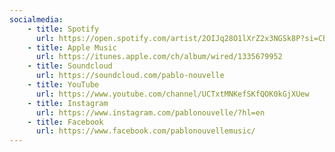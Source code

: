 ```yaml
---
socialmedia:
    - title: Spotify
      url: https://open.spotify.com/artist/2OIJq28O1lXrZ2x3NGSk8P?si=CByy8uzMQbWgOVOESWP-zg
    - title: Apple Music
      url: https://itunes.apple.com/ch/album/wired/1335679952
    - title: Soundcloud
      url: https://soundcloud.com/pablo-nouvelle
    - title: YouTube
      url: https://www.youtube.com/channel/UCTxtMNKefSKfQOK0kGjXUew
    - title: Instagram
      url: https://www.instagram.com/pablonouvelle/?hl=en
    - title: Facebook
      url: https://www.facebook.com/pablonouvellemusic/
---
```

